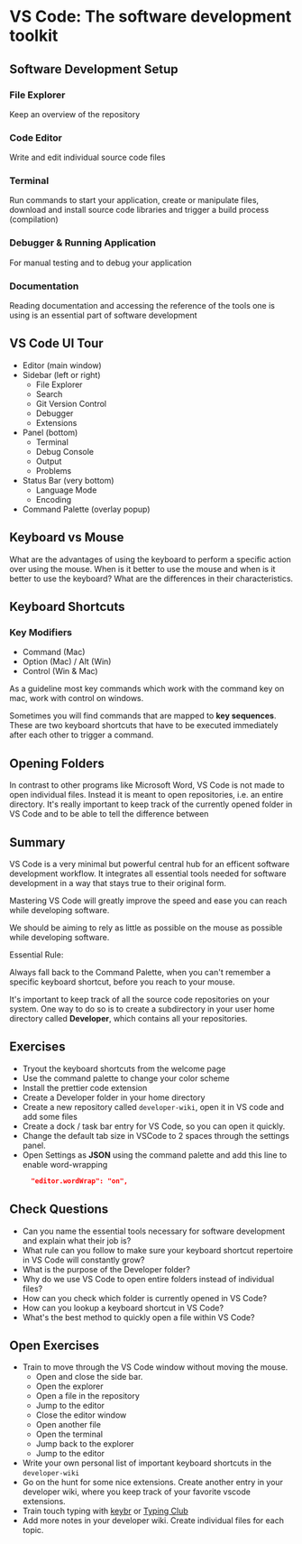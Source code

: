 # VS Code: The software development toolkit

## Software Development Setup

### File Explorer

Keep an overview of the repository

### Code Editor

Write and edit individual source code files

### Terminal

Run commands to start your application, create or manipulate files,
download and install source code libraries and trigger a build process
(compilation)

### Debugger & Running Application

For manual testing and to debug your application

### Documentation

Reading documentation and accessing the reference of the tools one is using is
an essential part of software development

## VS Code UI Tour

- Editor (main window)
- Sidebar (left or right)
  - File Explorer
  - Search
  - Git Version Control
  - Debugger
  - Extensions
- Panel (bottom)
  - Terminal
  - Debug Console
  - Output
  - Problems
- Status Bar (very bottom)
  - Language Mode
  - Encoding
- Command Palette (overlay popup)

## Keyboard vs Mouse

What are the advantages of using the keyboard to perform a specific action over
using the mouse. When is it better to use the mouse and when is it better to use
the keyboard? What are the differences in their characteristics.

## Keyboard Shortcuts

### Key Modifiers

- Command (Mac)
- Option (Mac) / Alt (Win)
- Control (Win & Mac)

As a guideline most key commands which work with the command key on mac, work
with control on windows.

Sometimes you will find commands that are mapped to **key sequences**. These are
two keyboard shortcuts that have to be executed immediately after each other to
trigger a command.

## Opening Folders

In contrast to other programs like Microsoft Word, VS Code is not made to open
individual files. Instead it is meant to open repositories, i.e. an entire
directory.
It's really important to keep track of the currently opened folder in VS Code
and to be able to tell the difference between

## Summary

VS Code is a very minimal but powerful central hub for an efficent software
development workflow. It integrates all essential tools needed for software
development in a way that stays true to their original form.

Mastering VS Code will greatly improve the speed and ease you can reach while
developing software.

We should be aiming to rely as little as possible on the mouse as possible while
developing software.

Essential Rule:

Always fall back to the Command Palette, when you can't remember a specific
keyboard shortcut, before you reach to your mouse.

It's important to keep track of all the source code repositories on your system.
One way to do so is to create a subdirectory in your user home directory called
**Developer**, which contains all your repositories.

## Exercises

- Tryout the keyboard shortcuts from the welcome page
- Use the command palette to change your color scheme
- Install the prettier code extension
- Create a Developer folder in your home directory
- Create a new repository called `developer-wiki`, open it in VS code and add
  some files
- Create a dock / task bar entry for VS Code, so you can open it quickly.
- Change the default tab size in VSCode to 2 spaces through the settings panel.
- Open Settings as **JSON** using the command palette and add this line to
  enable word-wrapping
  ```json
    "editor.wordWrap": "on",
  ```

## Check Questions

- Can you name the essential tools necessary for software development and
  explain what their job is?
- What rule can you follow to make sure your keyboard shortcut repertoire in VS
  Code will constantly grow?
- What is the purpose of the Developer folder?
- Why do we use VS Code to open entire folders instead of individual files?
- How can you check which folder is currently opened in VS Code?
- How can you lookup a keyboard shortcut in VS Code?
- What's the best method to quickly open a file within VS Code?

## Open Exercises

- Train to move through the VS Code window without moving the mouse.
  - Open and close the side bar.
  - Open the explorer
  - Open a file in the repository
  - Jump to the editor
  - Close the editor window
  - Open another file
  - Open the terminal
  - Jump back to the explorer
  - Jump to the editor
- Write your own personal list of important keyboard shortcuts in the
  `developer-wiki`
- Go on the hunt for some nice extensions. Create another entry in your
  developer wiki, where you keep track of your favorite vscode extensions.
- Train touch typing with [keybr](https://www.keybr.com) or [Typing Club](https://www.typingclub.com/)
- Add more notes in your developer wiki. Create individual files for each topic.
